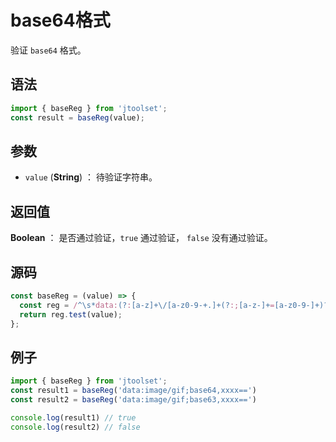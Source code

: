 

# base64格式

验证 `base64` 格式。

## 语法

```js
import { baseReg } from 'jtoolset';
const result = baseReg(value);
```

## 参数

- `value` (**String**) ： 待验证字符串。

## 返回值

**Boolean** ： 是否通过验证，`true` 通过验证， `false` 没有通过验证。

## 源码

```js
const baseReg = (value) => {
  const reg = /^\s*data:(?:[a-z]+\/[a-z0-9-+.]+(?:;[a-z-]+=[a-z0-9-]+)?)?(?:;base64)?,([a-z0-9!$&',()*+;=\-._~:@/?%\s]*?)\s*$/i;
  return reg.test(value);
};
```

## 例子

```js
import { baseReg } from 'jtoolset';
const result1 = baseReg('data:image/gif;base64,xxxx==')
const result2 = baseReg('data:image/gif;base63,xxxx==')

console.log(result1) // true
console.log(result2) // false
```

